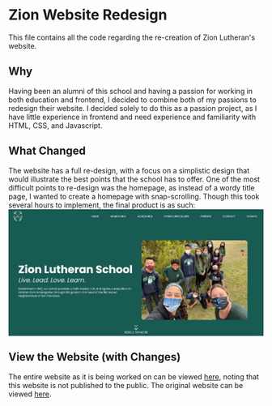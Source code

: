 # Zion Website Redesign
This file contains all the code regarding the re-creation of Zion Lutheran's website.

## Why
Having been an alumni of this school and having a passion for working in both education
and frontend, I decided to combine both of my passions to redesign their website. I decided
solely to do this as a passion project, as I have little experience in frontend and
need experience and familiarity with HTML, CSS, and Javascript.

## What Changed
The website has a full re-design, with a focus on a simplistic design that would illustrate
the best points that the school has to offer.
One of the most difficult points to re-design was the homepage, as instead of a wordy 
title page, I wanted to create a homepage with snap-scrolling. Though this took several
hours to implement, the final product is as such:
<img src="/imgs/homepage.png" align="center">

## View the Website (with Changes)
The entire website as it is being worked on can be viewed [here](https://zionsfschool.netlify.app),
noting that this website is not published to the public.
The original website can be viewed [here](https://zionsfschool.org).